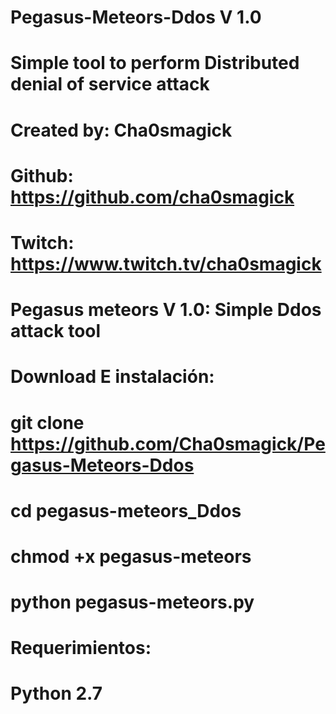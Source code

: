 # Pegasus-Meteors-Ddos V 1.0
# Simple tool to perform Distributed denial of service attack
# Created by: Cha0smagick
# Github: https://github.com/cha0smagick
# Twitch: https://www.twitch.tv/cha0smagick

# Pegasus meteors V 1.0: Simple Ddos attack tool

# Download E instalación: 
# git clone https://github.com/Cha0smagick/Pegasus-Meteors-Ddos
# cd pegasus-meteors_Ddos
# chmod +x pegasus-meteors
# python pegasus-meteors.py

# Requerimientos:

# Python 2.7

